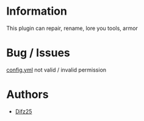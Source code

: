 # Information
This plugin can repair, rename, lore you tools, armor

# Bug / Issues
[config.yml](https://github.com/Difz25/AvresRepair/blob/main/resources/config.yml) not valid / invalid permission

# Authors
- [Difz25](https://github.com/Difz25)
